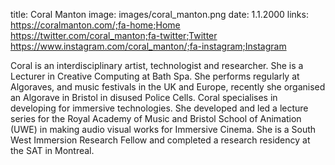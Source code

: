 title: Coral Manton
image: images/coral_manton.png
date: 1.1.2000
links: https://coralmanton.com/;fa-home;Home
       https://twitter.com/coral_manton;fa-twitter;Twitter
       https://www.instagram.com/coral_manton/;fa-instagram;Instagram

Coral is an interdisciplinary artist, technologist and researcher. She is a Lecturer in Creative Computing at Bath Spa. She performs regularly at Algoraves, and music festivals in the UK and Europe, recently she organised an Algorave in Bristol in disused Police Cells. Coral specialises in developing for immersive technologies. She developed and led a lecture series for the Royal Academy of Music and Bristol School of Animation (UWE) in making audio visual works for Immersive Cinema. She is a South West Immersion Research Fellow and completed a research residency at the SAT in Montreal.
